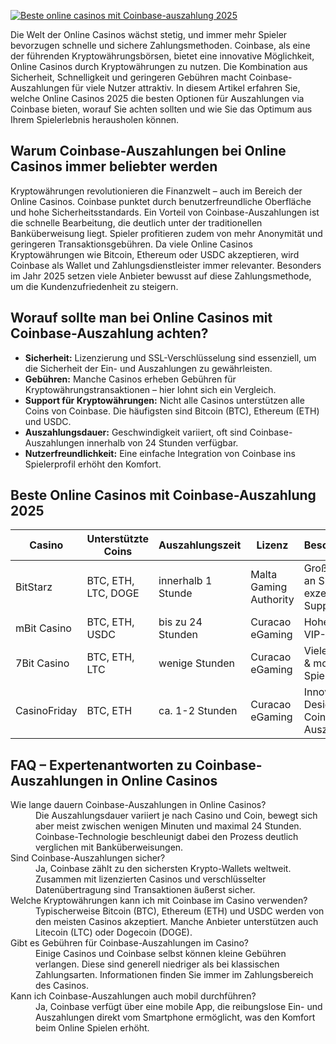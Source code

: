 [![Beste online casinos mit Coinbase-auszahlung 2025](https://123-caf.pages.dev/gitsignup.png)](https://vrmoo.ru/Bt82HjjY)

<p>Die Welt der Online Casinos wächst stetig, und immer mehr Spieler bevorzugen schnelle und sichere Zahlungsmethoden. Coinbase, als eine der führenden Kryptowährungsbörsen, bietet eine innovative Möglichkeit, Online Casinos durch Kryptowährungen zu nutzen. Die Kombination aus Sicherheit, Schnelligkeit und geringeren Gebühren macht Coinbase-Auszahlungen für viele Nutzer attraktiv. In diesem Artikel erfahren Sie, welche Online Casinos 2025 die besten Optionen für Auszahlungen via Coinbase bieten, worauf Sie achten sollten und wie Sie das Optimum aus Ihrem Spielerlebnis herausholen können.</p>  <h2>Warum Coinbase-Auszahlungen bei Online Casinos immer beliebter werden</h2> <p>Kryptowährungen revolutionieren die Finanzwelt – auch im Bereich der Online Casinos. Coinbase punktet durch benutzerfreundliche Oberfläche und hohe Sicherheitsstandards. Ein Vorteil von Coinbase-Auszahlungen ist die schnelle Bearbeitung, die deutlich unter der traditionellen Banküberweisung liegt. Spieler profitieren zudem von mehr Anonymität und geringeren Transaktionsgebühren. Da viele Online Casinos Kryptowährungen wie Bitcoin, Ethereum oder USDC akzeptieren, wird Coinbase als Wallet und Zahlungsdienstleister immer relevanter. Besonders im Jahr 2025 setzen viele Anbieter bewusst auf diese Zahlungsmethode, um die Kundenzufriedenheit zu steigern.</p>  <h2>Worauf sollte man bei Online Casinos mit Coinbase-Auszahlung achten?</h2> <ul>   <li><strong>Sicherheit:</strong> Lizenzierung und SSL-Verschlüsselung sind essenziell, um die Sicherheit der Ein- und Auszahlungen zu gewährleisten.</li>   <li><strong>Gebühren:</strong> Manche Casinos erheben Gebühren für Kryptowährungstransaktionen – hier lohnt sich ein Vergleich.</li>   <li><strong>Support für Kryptowährungen:</strong> Nicht alle Casinos unterstützen alle Coins von Coinbase. Die häufigsten sind Bitcoin (BTC), Ethereum (ETH) und USDC.</li>   <li><strong>Auszahlungsdauer:</strong> Geschwindigkeit variiert, oft sind Coinbase-Auszahlungen innerhalb von 24 Stunden verfügbar.</li>   <li><strong>Nutzerfreundlichkeit:</strong> Eine einfache Integration von Coinbase ins Spielerprofil erhöht den Komfort.</li> </ul>  <h2>Beste Online Casinos mit Coinbase-Auszahlung 2025</h2> <table>   <thead>     <tr>       <th>Casino</th>       <th>Unterstützte Coins</th>       <th>Auszahlungszeit</th>       <th>Lizenz</th>       <th>Besonderheiten</th>     </tr>   </thead>   <tbody>     <tr>       <td>BitStarz</td>       <td>BTC, ETH, LTC, DOGE</td>       <td>innerhalb 1 Stunde</td>       <td>Malta Gaming Authority</td>       <td>Große Auswahl an Slots, exzellenter Support</td>     </tr>     <tr>       <td>mBit Casino</td>       <td>BTC, ETH, USDC</td>       <td>bis zu 24 Stunden</td>       <td>Curacao eGaming</td>       <td>Hohe Limits, VIP-Programm</td>     </tr>     <tr>       <td>7Bit Casino</td>       <td>BTC, ETH, LTC</td>       <td>wenige Stunden</td>       <td>Curacao eGaming</td>       <td>Viele klassische & moderne Spiele</td>     </tr>     <tr>       <td>CasinoFriday</td>       <td>BTC, ETH</td>       <td>ca. 1-2 Stunden</td>       <td>Curacao eGaming</td>       <td>Innovatives Design, schnelle Coinbase-Auszahlung</td>     </tr>   </tbody> </table>  <h2>FAQ – Expertenantworten zu Coinbase-Auszahlungen in Online Casinos</h2> <dl>   <dt>Wie lange dauern Coinbase-Auszahlungen in Online Casinos?</dt>   <dd>Die Auszahlungsdauer variiert je nach Casino und Coin, bewegt sich aber meist zwischen wenigen Minuten und maximal 24 Stunden. Coinbase-Technologie beschleunigt dabei den Prozess deutlich verglichen mit Banküberweisungen.</dd>    <dt>Sind Coinbase-Auszahlungen sicher?</dt>   <dd>Ja, Coinbase zählt zu den sichersten Krypto-Wallets weltweit. Zusammen mit lizenzierten Casinos und verschlüsselter Datenübertragung sind Transaktionen äußerst sicher.</dd>    <dt>Welche Kryptowährungen kann ich mit Coinbase im Casino verwenden?</dt>   <dd>Typischerweise Bitcoin (BTC), Ethereum (ETH) und USDC werden von den meisten Casinos akzeptiert. Manche Anbieter unterstützen auch Litecoin (LTC) oder Dogecoin (DOGE).</dd>    <dt>Gibt es Gebühren für Coinbase-Auszahlungen im Casino?</dt>   <dd>Einige Casinos und Coinbase selbst können kleine Gebühren verlangen. Diese sind generell niedriger als bei klassischen Zahlungsarten. Informationen finden Sie immer im Zahlungsbereich des Casinos.</dd>    <dt>Kann ich Coinbase-Auszahlungen auch mobil durchführen?</dt>   <dd>Ja, Coinbase verfügt über eine mobile App, die reibungslose Ein- und Auszahlungen direkt vom Smartphone ermöglicht, was den Komfort beim Online Spielen erhöht.</dd> </dl>